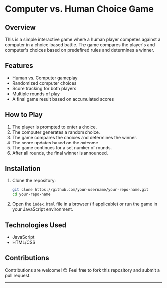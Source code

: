 
# Computer vs. Human Choice Game  

## Overview  
This is a simple interactive game where a human player competes against a computer in a choice-based battle. The game compares the player's and computer's choices based on predefined rules and determines a winner.  

## Features  
- Human vs. Computer gameplay  
- Randomized computer choices  
- Score tracking for both players  
- Multiple rounds of play  
- A final game result based on accumulated scores  

## How to Play  
1. The player is prompted to enter a choice.  
2. The computer generates a random choice.  
3. The game compares the choices and determines the winner.  
4. The score updates based on the outcome.  
5. The game continues for a set number of rounds.  
6. After all rounds, the final winner is announced.  

## Installation  
1. Clone the repository:  
   ```bash
   git clone https://github.com/your-username/your-repo-name.git
   cd your-repo-name
   ```
2. Open the `index.html` file in a browser (if applicable) or run the game in your JavaScript environment.  

## Technologies Used  
- JavaScript  
- HTML/CSS 

## Contributions  
Contributions are welcome! 😊 Feel free to fork this repository and submit a pull request.  

---

